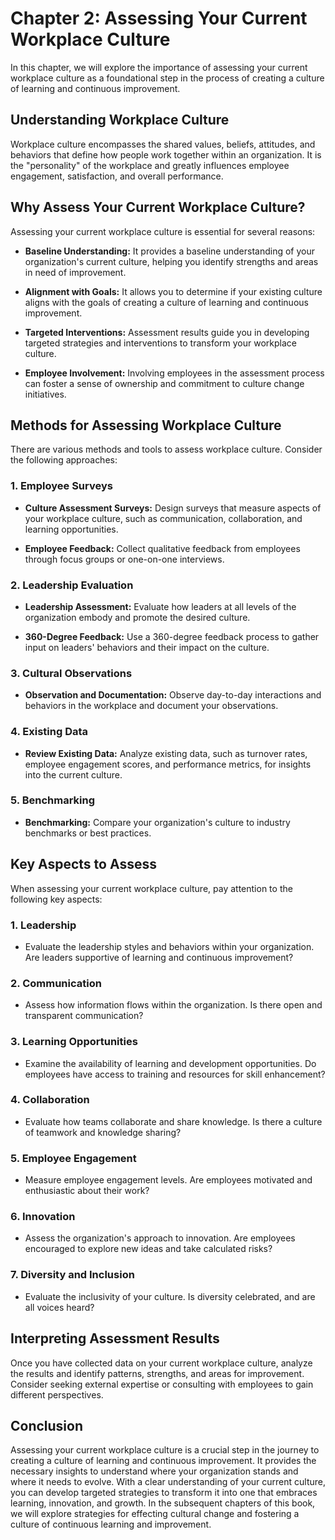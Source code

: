 Chapter 2: Assessing Your Current Workplace Culture
===================================================

In this chapter, we will explore the importance of assessing your current workplace culture as a foundational step in the process of creating a culture of learning and continuous improvement.

Understanding Workplace Culture
-------------------------------

Workplace culture encompasses the shared values, beliefs, attitudes, and behaviors that define how people work together within an organization. It is the "personality" of the workplace and greatly influences employee engagement, satisfaction, and overall performance.

Why Assess Your Current Workplace Culture?
------------------------------------------

Assessing your current workplace culture is essential for several reasons:

* **Baseline Understanding:** It provides a baseline understanding of your organization's current culture, helping you identify strengths and areas in need of improvement.

* **Alignment with Goals:** It allows you to determine if your existing culture aligns with the goals of creating a culture of learning and continuous improvement.

* **Targeted Interventions:** Assessment results guide you in developing targeted strategies and interventions to transform your workplace culture.

* **Employee Involvement:** Involving employees in the assessment process can foster a sense of ownership and commitment to culture change initiatives.

Methods for Assessing Workplace Culture
---------------------------------------

There are various methods and tools to assess workplace culture. Consider the following approaches:

### 1. Employee Surveys

* **Culture Assessment Surveys:** Design surveys that measure aspects of your workplace culture, such as communication, collaboration, and learning opportunities.

* **Employee Feedback:** Collect qualitative feedback from employees through focus groups or one-on-one interviews.

### 2. Leadership Evaluation

* **Leadership Assessment:** Evaluate how leaders at all levels of the organization embody and promote the desired culture.

* **360-Degree Feedback:** Use a 360-degree feedback process to gather input on leaders' behaviors and their impact on the culture.

### 3. Cultural Observations

* **Observation and Documentation:** Observe day-to-day interactions and behaviors in the workplace and document your observations.

### 4. Existing Data

* **Review Existing Data:** Analyze existing data, such as turnover rates, employee engagement scores, and performance metrics, for insights into the current culture.

### 5. Benchmarking

* **Benchmarking:** Compare your organization's culture to industry benchmarks or best practices.

Key Aspects to Assess
---------------------

When assessing your current workplace culture, pay attention to the following key aspects:

### 1. Leadership

* Evaluate the leadership styles and behaviors within your organization. Are leaders supportive of learning and continuous improvement?

### 2. Communication

* Assess how information flows within the organization. Is there open and transparent communication?

### 3. Learning Opportunities

* Examine the availability of learning and development opportunities. Do employees have access to training and resources for skill enhancement?

### 4. Collaboration

* Evaluate how teams collaborate and share knowledge. Is there a culture of teamwork and knowledge sharing?

### 5. Employee Engagement

* Measure employee engagement levels. Are employees motivated and enthusiastic about their work?

### 6. Innovation

* Assess the organization's approach to innovation. Are employees encouraged to explore new ideas and take calculated risks?

### 7. Diversity and Inclusion

* Evaluate the inclusivity of your culture. Is diversity celebrated, and are all voices heard?

Interpreting Assessment Results
-------------------------------

Once you have collected data on your current workplace culture, analyze the results and identify patterns, strengths, and areas for improvement. Consider seeking external expertise or consulting with employees to gain different perspectives.

Conclusion
----------

Assessing your current workplace culture is a crucial step in the journey to creating a culture of learning and continuous improvement. It provides the necessary insights to understand where your organization stands and where it needs to evolve. With a clear understanding of your current culture, you can develop targeted strategies to transform it into one that embraces learning, innovation, and growth. In the subsequent chapters of this book, we will explore strategies for effecting cultural change and fostering a culture of continuous learning and improvement.
